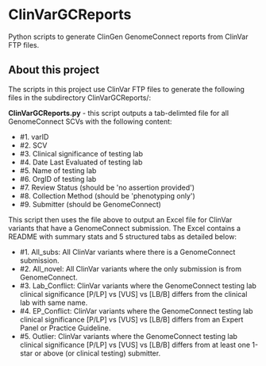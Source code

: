 # ClinVarGCReports
Python scripts to generate ClinGen GenomeConnect reports from ClinVar FTP files.

## About this project
The scripts in this project use ClinVar FTP files to generate the following files in the subdirectory ClinVarGCReports/:

**ClinVarGCReports.py** - this script outputs a tab-delimted file for all GenomeConnect SCVs with the following content:
  * \#1. varID
  * \#2. SCV
  * \#3. Clinical significance of testing lab
  * \#4. Date Last Evaluated of testing lab
  * \#5. Name of testing lab
  * \#6. OrgID of testing lab
  * \#7. Review Status (should be 'no assertion provided')
  * \#8. Collection Method (should be 'phenotyping only')
  * \#9. Submitter (should be GenomeConnect)
  
This script then uses the file above to output an Excel file for ClinVar variants that have a GenomeConnect submission. The Excel contains a README with summary stats and 5 structured tabs as detailed below:
  
  * \#1. All_subs: All ClinVar variants where there is a GenomeConnect submission.
  * \#2. All_novel: All ClinVar variants where the only submission is from GenomeConnect.
  * \#3. Lab_Conflict: ClinVar variants where the GenomeConnect testing lab clinical significance [P/LP] vs [VUS] vs [LB/B] differs from the clinical lab with same name.
  * \#4. EP_Conflict: ClinVar variants where the GenomeConnect testing lab clinical significance [P/LP] vs [VUS] vs [LB/B] differs from an Expert Panel or Practice Guideline.
  * \#5. Outlier: ClinVar variants where the GenomeConnect testing lab clinical significance [P/LP] vs [VUS] vs [LB/B] differs from at least one 1-star or above (or clinical testing) submitter.
